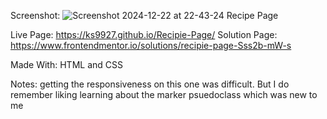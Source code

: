 Screenshot: 
![Screenshot 2024-12-22 at 22-43-24 Recipe Page](https://github.com/user-attachments/assets/c16f4dc3-8aff-403c-a870-be03790e3646)


Live Page: https://ks9927.github.io/Recipie-Page/
Solution Page: https://www.frontendmentor.io/solutions/recipie-page-Sss2b-mW-s

Made With: HTML and CSS

Notes: getting the responsiveness on this one was difficult. But I do remember liking learning about the marker psuedoclass which was new to me
